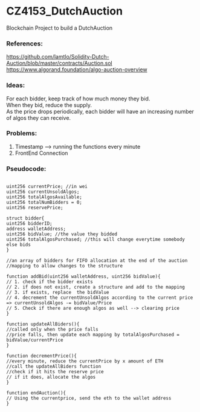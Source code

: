 # CZ4153_DutchAuction
Blockchain Project to build a DutchAuction 

### References:
https://github.com/lamtlo/Solidity-Dutch-Auction/blob/master/contracts/Auction.sol <br>
https://www.algorand.foundation/algo-auction-overview <br>

### Ideas:
For each bidder, keep track of how much money they bid. <br>
When they bid, reduce the supply. <br>
As the price drops periodically, each bidder will have an increasing number of algos they can receive. <br>

### Problems:
1. Timestamp --> running the functions every minute
2. FrontEnd Connection 


### Pseudocode:
```solidity

uint256 currentPrice; //in wei
uint256 currentUnsoldAlgos;
uint256 totalAlgosAvailable;
uint256 totalNumBidders = 0;
uint256 reservePrice;

struct bidder{
uint256 bidderID;
address walletAddress;
uint256 bidValue; //the value they bidded
uint256 totalAlgosPurchased; //this will change everytime somebody else bids 
}

//an array of bidders for FIFO allocation at the end of the auction
//mapping to allow changes to the structure

function addBid(uint256 walletAddress, uint256 bidValue){
// 1. check if the bidder exists
// 2. if does not exist, create a structure and add to the mapping
// 3. if exists, replace  the bidValue
// 4. decrement the currentUnsoldAlgos according to the current price => currentUnsoldAlgos -= bidValue/Price
// 5. Check if there are enough algos as well --> clearing price 
}

function updateAllBiders(){
//called only when the price falls
//price falls, then update each mapping by totalAlgosPurchased = bidValue/currentPrice
}

function decrementPrice(){
//every minute, reduce the currentPrice by x amount of ETH
//call the updateAllBiders function
//check if it hits the reserve price
// if it does, allocate the algos 
}

function endAuction(){
// Using the currentprice, send the eth to the wallet address
}

```



